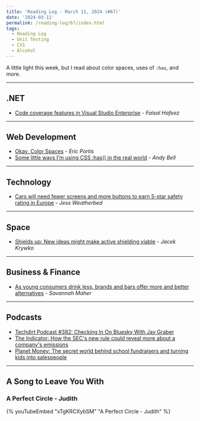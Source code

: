 ```yaml
---
title: 'Reading Log - March 11, 2024 (#67)'
date: '2024-03-11'
permalink: /reading-log/67/index.html
tags:
  - Reading Log
  - Unit Testing
  - CSS
  - Alcohol
---
```


A little light this week, but I read about color spaces, uses of `:has`, and more.
<!-- excerpt -->

---

## .NET

- [Code coverage features in Visual Studio Enterprise](https://devblogs.microsoft.com/visualstudio/code-coverage-features-in-visual-studio-enterprise/) - *Faisal Hafeez*

---

## Web Development

- [Okay, Color Spaces](https://ericportis.com/posts/2024/okay-color-spaces/) - *Eric Portis*
- [Some little ways I’m using CSS :has() in the real world](https://piccalil.li/blog/some-little-ways-im-using-css-has-in-the-real-world/) - *Andy Bell*

---

## Technology

- [Cars will need fewer screens and more buttons to earn 5-star safety rating in Europe](https://www.theverge.com/2024/3/5/24091043/euro-ncap-safety-rating-europe-2026-touchscreen-buttons-dials) - *Jess Weatherbed*

---

## Space

- [Shields up: New ideas might make active shielding viable](https://arstechnica.com/science/2024/03/shields-up-new-ideas-might-make-active-shielding-viable/) - *Jacek Krywko*

---

## Business & Finance

- [As young consumers drink less, brands and bars offer more and better alternatives](https://www.marketplace.org/2024/03/05/as-young-consumers-drink-less-brands-and-bars-offer-more-and-better-alternatives/) - *Savannah Maher*

---

## Podcasts

- [Techdirt Podcast #382: Checking In On Bluesky With Jay Graber](https://www.techdirt.com/2024/03/05/techdirt-podcast-episode-382-checking-in-on-bluesky-with-jay-graber/)
- [The Indicator: How the SEC's new rule could reveal more about a company's emissions](https://www.npr.org/2024/03/05/1197962791/sec-climate-rule-corporate-emissions-esg-investing)
- [Planet Money: The secret world behind school fundraisers and turning kids into salespeople](https://www.npr.org/2024/02/28/1197958355/school-fundraisers)

---

## A Song to Leave You With

### A Perfect Circle - Judith

{% youTubeEmbed "xTgKRCXybSM" "A Perfect Circle - Judith" %}

